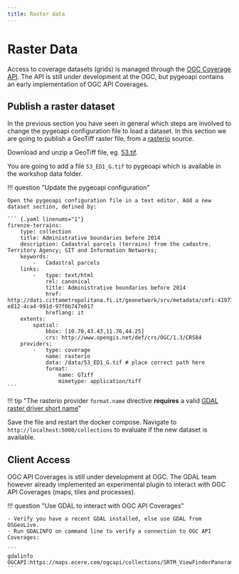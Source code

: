 ```yaml
---
title: Raster data
---
```


# Raster Data

Access to coverage datasets (grids) is managed through the 
[OGC Coverage API](https://ogcapi.ogc.org/coverages/). The API is still under development at the OGC, but pygeoapi contains an early implementation of OGC API Coverages.

## Publish a raster dataset

In the previous section you have seen in general which steps are involved to change the pygeoapi configuration file to load a dataset. In this section we are going to publish a GeoTiff raster file, from a [rasterio](https://rasterio.readthedocs.io) source.

Download and unzip a GeoTiff file, eg. [53.tif](http://dati.cittametropolitana.fi.it/geonetwork/srv/api/records/cmfi:419774cb-e812-4ca4-991d-97f0b747e017/attachments/53.zip).

You are going to add a file `53_ED1_G.tif` to pygeoapi which is available in the workshop data folder.

!!! question "Update the pygeoapi configuration"

    Open the pygeoapi configuration file in a text editor. Add a new dataset section, defined by:

    ``` {.yaml linenums="1"}
    firenze-terrains:
        type: collection
        title: Administrative boundaries before 2014
        description: Cadastral parcels (terrains) from the cadastre. Territory Agency; SIT and Information Networks;
        keywords:
            -   Cadastral parcels
        links:
            -   type: text/html
                rel: canonical
                title: Administrative boundaries before 2014
                href: http://dati.cittametropolitana.fi.it/geonetwork/srv/metadata/cmfi:419774cb-e812-4ca4-991d-97f0b747e017
                hreflang: it
        extents:
            spatial:
                bbox: [10.70,43.43,11.76,44.25]
                crs: http://www.opengis.net/def/crs/OGC/1.3/CRS84
        providers:
            -   type: coverage
                name: rasterio
                data: /data/53_ED1_G.tif # place correct path here
                format:
                    name: GTiff
                    mimetype: application/tiff
    ```

!!! tip "The rasterio provider ``format.name`` directive **requires** a valid [GDAL raster driver short name](https://gdal.org/drivers/raster/index.html)"

Save the file and restart the docker compose. Navigate to ``http://localhost:5000/collections`` to evaluate if the new dataset is available.


## Client Access

OGC API Coverages is still under development at OGC. The GDAL team however already implemented an experimental plugin to interact with OGC API Coverages (maps, tiles and processes).

!!! question "Use GDAL to interact with OGC API Coverages"

    - Verify you have a recent GDAL installed, else use GDAL from OSGeoLive.
    - Run GDALINFO on command line to verify a connection to OGC API Coverages:

    ```
    gdalinfo OGCAPI:https://maps.ecere.com/ogcapi/collections/SRTM_ViewFinderPanorama
    ```
